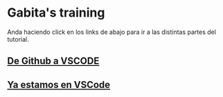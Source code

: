 # Gabita's training

Anda haciendo click en los links de abajo para ir a las distintas partes del tutorial.

## [De Github a VSCODE](./docs/1-de_github_a_vscode.md)

## [Ya estamos en VSCode](./docs/2-ya_estamos_en_vscode.md)
